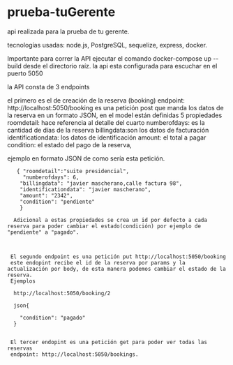 # prueba-tuGerente

   api realizada para la prueba de tu gerente.

tecnologías usadas: node.js, PostgreSQL, sequelize, express, docker.


Importante para correr la API ejecutar el comando  docker-compose up --build desde el directorio raíz.
la api esta configurada para escuchar en el puerto 5050



la API consta de 3 endpoints 

el primero es el de creación de la reserva (booking) 
endpoint: http://localhost:5050/booking
es una petición post que manda los datos de la reserva en un formato JSON, en el model están definidas 5 propiedades
roomdetail: hace referencia al detalle del cuarto 
numberofdays: es la cantidad de días de la reserva
billingdata:son los datos de facturación 
identificationdata: los datos de identificación
amount: el total a pagar
condition: el estado del pago de la reserva,

ejemplo en formato JSON de como sería esta petición.


       { "roomdetail":"suite presidencial",
         "numberofdays": 6,
        "billingdata": "javier mascherano,calle factura 98",
        "identificationdata": "javier mascherano",
        "amount": "2342",
        "condition": "pendiente"
        }
        
      Adicional a estas propiedades se crea un id por defecto a cada reserva para poder cambiar el estado(condición) por ejemplo de "pendiente" a "pagado".
      
      
      
     El segundo endpoint es una petición put http://localhost:5050/booking
     este endopint recibe el id de la reserva por params y la actualización por body, de esta manera podemos cambiar el estado de la reserva.
     Ejemplos 
     
      http://localhost:5050/booking/2
      
      json{

        "condition": "pagado"
      }
      
      
     El tercer endopint es una petición get para poder ver todas las reservas 
     endpoint: http://localhost:5050/bookings.  
   
      
 

        
        
        
        
